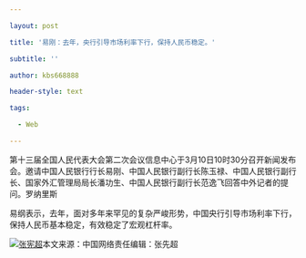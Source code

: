 ---
layout: post
title: '易刚：去年，央行引导市场利率下行，保持人民币稳定。'
subtitle: ''
author: kbs668888
header-style: text
tags:
  - Web
---
第十三届全国人民代表大会第二次会议信息中心于3月10日10时30分召开新闻发布会。邀请中国人民银行行长易刚、中国人民银行副行长陈玉禄、中国人民银行副行长、国家外汇管理局局长潘功生、中国人民银行副行长范逸飞回答中外记者的提问。罗纳里斯

易纲表示，去年，面对多年来罕见的复杂严峻形势，中国央行引导市场利率下行，保持人民币基本稳定，有效稳定了宏观杠杆率。

[![张宪超](http://img1.cache.netease.com/cnews/css13/img/end_news.png)](http://news.163.com/)本文来源：中国网络责任编辑：张先超

